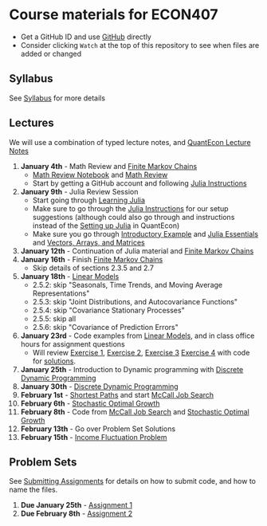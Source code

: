 # Course materials for ECON407

- Get a GitHub ID and use [GitHub](https://github.com/ubcecon/tutorials/blob/master/github.md) directly
- Consider clicking `Watch` at the top of this repository to see when files are added or changed

## Syllabus
See [Syllabus](syllabus.md) for more details

## Lectures

We will use a combination of typed lecture notes, and [QuantEcon Lecture Notes](https://lectures.quantecon.org/jl/)

1. **January 4th** - Math Review and [Finite Markov Chains](https://lectures.quantecon.org/jl/finite_markov.html)
    - [Math Review Notebook](lecture_notes/linear_algebra_review.ipynb) and [Math Review](lecture_notes/math_review.pdf)
    - Start by getting a GitHub account and following [Julia Instructions](https://github.com/econtoolkit/julia)
2. **January 9th** - Julia Review Session
    - Start going through [Learning Julia](https://lectures.quantecon.org/jl/learning_julia.html)
    - Make sure to go through the  [Julia Instructions](https://github.com/econtoolkit/julia) for our setup suggestions (although could also go through and instructions instead of the [Setting up Julia](https://lectures.quantecon.org/jl/getting_started.html) in QuantEcon)
    - Make sure you go through [Introductory Example](https://lectures.quantecon.org/jl/julia_by_example.html) and [Julia Essentials](https://lectures.quantecon.org/jl/julia_essentials.html) and [Vectors, Arrays, and Matrices](https://lectures.quantecon.org/jl/julia_arrays.html)
3. **January 12th** - Continuation of Julia material and [Finite Markov Chains](https://lectures.quantecon.org/jl/finite_markov.html)
4. **January 16th** - Finish [Finite Markov Chains](https://lectures.quantecon.org/jl/finite_markov.html)
    - Skip details of sections 2.3.5 and 2.7
5. **January 18th** - [Linear Models](https://lectures.quantecon.org/jl/linear_models.html)
    - 2.5.2: skip "Seasonals, Time Trends, and Moving Average Representations"
    - 2.5.3: skip "Joint Distributions, and Autocovariance Functions"
    - 2.5.4: skip "Covariance Stationary Processes"
    - 2.5.5: skip all
    - 2.5.6: skip "Covariance of Prediction Errors"
6. **January 23rd** - Code examples from [Linear Models](https://lectures.quantecon.org/jl/linear_models.html), and in class office hours for assignment questions
    - Will review [Exercise 1](https://lectures.quantecon.org/jl/linear_models.html#exercise-1), [Exercise 2](https://lectures.quantecon.org/jl/linear_models.html#exercise-2), [Exercise 3](https://lectures.quantecon.org/jl/linear_models.html#exercise-3) [Exercise 4](https://lectures.quantecon.org/jl/linear_models.html#exercise-4)  with code for [solutions](https://lectures.quantecon.org/jl/linear_models.html#id16).
7. **January 25th** - Introduction to Dynamic programming with [Discrete Dynamic Programming](https://lectures.quantecon.org/jl/discrete_dp.html)
8. **January 30th** - [Discrete Dynamic Programming](https://lectures.quantecon.org/jl/discrete_dp.html)
9. **February 1st** - [Shortest Paths](https://lectures.quantecon.org/jl/short_path.html) and start [McCall Job Search](https://lectures.quantecon.org/jl/mccall_model.html)
10. **February 6th** - [Stochastic Optimal Growth](https://lectures.quantecon.org/jl/optgrowth.html)
11. **February 8th** - Code from [McCall Job Search](https://lectures.quantecon.org/jl/mccall_model.html) and [Stochastic Optimal Growth](https://lectures.quantecon.org/jl/optgrowth.html)
12. **February 13th** - Go over Problem Set Solutions
13. **February 15th** - [Income Fluctuation Problem](https://lectures.quantecon.org/jl/ifp.html)

## Problem Sets
See [Submitting Assignments](https://github.com/ubcecon/tutorials/blob/master/submitting_code.md) for details on how to submit code, and how to name the files.
1. **Due January 25th** - [Assignment 1](/problem_sets/assignment_1.pdf)
2. **Due February 8th** - [Assignment 2](/problem_sets/assignment_2.pdf)
